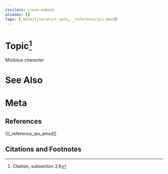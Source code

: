 ```yaml
---
cssclass: clean-embeds
aliases: []
tags: [_meta/literature_note, _reference/qiu_amsd]
---
```

# Topic[^1]
Modulus character

# See Also

# Meta
## References
![[_reference_qiu_amsd]]


## Citations and Footnotes
[^1]: Citation, subsection 2.6
